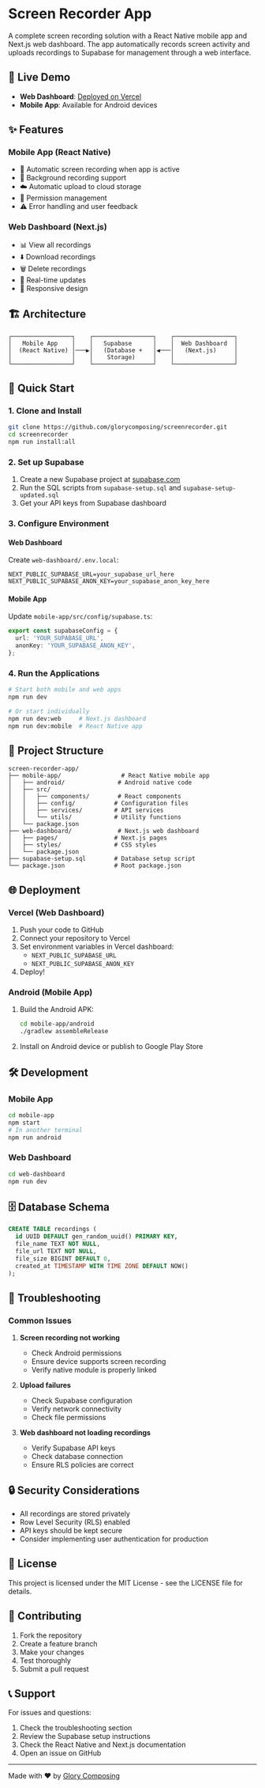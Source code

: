# Screen Recorder App

A complete screen recording solution with a React Native mobile app and Next.js web dashboard. The app automatically records screen activity and uploads recordings to Supabase for management through a web interface.

## 🚀 Live Demo

- **Web Dashboard**: [Deployed on Vercel](https://your-app-name.vercel.app)
- **Mobile App**: Available for Android devices

## ✨ Features

### Mobile App (React Native)
- 📱 Automatic screen recording when app is active
- 🔄 Background recording support
- ☁️ Automatic upload to cloud storage
- 🔐 Permission management
- ⚠️ Error handling and user feedback

### Web Dashboard (Next.js)
- 📊 View all recordings
- ⬇️ Download recordings
- 🗑️ Delete recordings
- 🔄 Real-time updates
- 📱 Responsive design

## 🏗️ Architecture

```
┌─────────────────┐    ┌─────────────────┐    ┌─────────────────┐
│   Mobile App    │    │   Supabase      │    │  Web Dashboard  │
│  (React Native) │───▶│   (Database +   │◀───│   (Next.js)     │
│                 │    │    Storage)     │    │                 │
└─────────────────┘    └─────────────────┘    └─────────────────┘
```

## 🚀 Quick Start

### 1. Clone and Install

```bash
git clone https://github.com/glorycomposing/screenrecorder.git
cd screenrecorder
npm run install:all
```

### 2. Set up Supabase

1. Create a new Supabase project at [supabase.com](https://supabase.com)
2. Run the SQL scripts from `supabase-setup.sql` and `supabase-setup-updated.sql`
3. Get your API keys from Supabase dashboard

### 3. Configure Environment

#### Web Dashboard

Create `web-dashboard/.env.local`:

```env
NEXT_PUBLIC_SUPABASE_URL=your_supabase_url_here
NEXT_PUBLIC_SUPABASE_ANON_KEY=your_supabase_anon_key_here
```

#### Mobile App

Update `mobile-app/src/config/supabase.ts`:

```typescript
export const supabaseConfig = {
  url: 'YOUR_SUPABASE_URL',
  anonKey: 'YOUR_SUPABASE_ANON_KEY',
};
```

### 4. Run the Applications

```bash
# Start both mobile and web apps
npm run dev

# Or start individually
npm run dev:web     # Next.js dashboard
npm run dev:mobile  # React Native app
```

## 📁 Project Structure

```
screen-recorder-app/
├── mobile-app/                 # React Native mobile app
│   ├── android/               # Android native code
│   ├── src/
│   │   ├── components/        # React components
│   │   ├── config/           # Configuration files
│   │   ├── services/         # API services
│   │   └── utils/            # Utility functions
│   └── package.json
├── web-dashboard/             # Next.js web dashboard
│   ├── pages/                # Next.js pages
│   ├── styles/               # CSS styles
│   └── package.json
├── supabase-setup.sql        # Database setup script
└── package.json              # Root package.json
```

## 🌐 Deployment

### Vercel (Web Dashboard)

1. Push your code to GitHub
2. Connect your repository to Vercel
3. Set environment variables in Vercel dashboard:
   - `NEXT_PUBLIC_SUPABASE_URL`
   - `NEXT_PUBLIC_SUPABASE_ANON_KEY`
4. Deploy!

### Android (Mobile App)

1. Build the Android APK:
   ```bash
   cd mobile-app/android
   ./gradlew assembleRelease
   ```
2. Install on Android device or publish to Google Play Store

## 🛠️ Development

### Mobile App

```bash
cd mobile-app
npm start
# In another terminal
npm run android
```

### Web Dashboard

```bash
cd web-dashboard
npm run dev
```

## 🗄️ Database Schema

```sql
CREATE TABLE recordings (
  id UUID DEFAULT gen_random_uuid() PRIMARY KEY,
  file_name TEXT NOT NULL,
  file_url TEXT NOT NULL,
  file_size BIGINT DEFAULT 0,
  created_at TIMESTAMP WITH TIME ZONE DEFAULT NOW()
);
```

## 🔧 Troubleshooting

### Common Issues

1. **Screen recording not working**
   - Check Android permissions
   - Ensure device supports screen recording
   - Verify native module is properly linked

2. **Upload failures**
   - Check Supabase configuration
   - Verify network connectivity
   - Check file permissions

3. **Web dashboard not loading recordings**
   - Verify Supabase API keys
   - Check database connection
   - Ensure RLS policies are correct

## 🔒 Security Considerations

- All recordings are stored privately
- Row Level Security (RLS) enabled
- API keys should be kept secure
- Consider implementing user authentication for production

## 📄 License

This project is licensed under the MIT License - see the LICENSE file for details.

## 🤝 Contributing

1. Fork the repository
2. Create a feature branch
3. Make your changes
4. Test thoroughly
5. Submit a pull request

## 📞 Support

For issues and questions:

1. Check the troubleshooting section
2. Review the Supabase setup instructions
3. Check the React Native and Next.js documentation
4. Open an issue on GitHub

---

Made with ❤️ by [Glory Composing](https://github.com/glorycomposing)